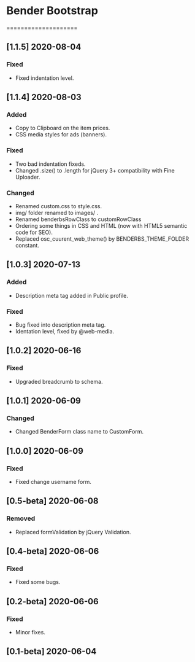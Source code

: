 # Bender Bootstrap
====================

## [1.1.5] 2020-08-04

### Fixed

- Fixed indentation level.

## [1.1.4] 2020-08-03

### Added

- Copy to Clipboard on the item prices.
- CSS media styles for ads (banners).

### Fixed

- Two bad indentation fixeds.
- Changed .size() to .length for jQuery 3+ compatibility with Fine Uploader.

### Changed

- Renamed custom.css to style.css.
- img/ folder renamed to images/ .
- Renamed benderbsRowClass to customRowClass
- Ordering some things in CSS and HTML (now with HTML5 semantic code for SEO).
- Replaced osc_cuurent_web_theme() by BENDERBS_THEME_FOLDER constant.

## [1.0.3] 2020-07-13

### Added

- Description meta tag added in Public profile.

### Fixed

- Bug fixed into description meta tag.
- Identation level, fixed by @web-media.

## [1.0.2] 2020-06-16

### Fixed

- Upgraded breadcrumb to schema.

## [1.0.1] 2020-06-09

### Changed

- Changed BenderForm class name to CustomForm.

## [1.0.0] 2020-06-09

### Fixed

- Fixed change username form.

## [0.5-beta] 2020-06-08

### Removed

- Replaced formValidation by jQuery Validation.

## [0.4-beta] 2020-06-06

### Fixed

- Fixed some bugs.

## [0.2-beta] 2020-06-06

### Fixed

- Minor fixes.

## [0.1-beta] 2020-06-04
